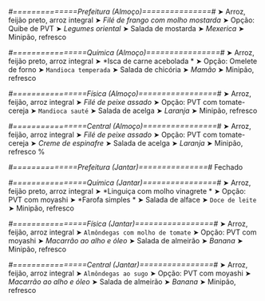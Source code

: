 
*#==============Prefeitura (Almoço)===============#*
➤ Arroz, feijão preto, arroz integral
➤ *Filé de frango com molho mostarda*
➤ Opção: Quibe de PVT 
➤ *Legumes oriental*
➤ Salada de mostarda
➤ *Mexerica*
➤ Minipão, refresco

*#================Química (Almoço)================#*
➤ Arroz, feijão preto, arroz integral
➤ *Isca de carne acebolada *
➤ Opção: Omelete de forno 
➤ `Mandioca temperada`
➤ Salada de chicória 
➤ *Mamão*
➤ Minipão, refresco

*#================Física (Almoço)=================#*
➤ Arroz, feijão, arroz integral
➤ *Filé de peixe assado*
➤ Opção: PVT com tomate-cereja
➤ `Mandioca sauté`
➤ Salada de acelga
➤ *Laranja*
➤ Minipão, refresco

*#================Central (Almoço)================#*
➤ Arroz, feijão, arroz integral
➤ *Filé de peixe assado*
➤ Opção: PVT com tomate-cereja
➤ *Creme de espinafre*
➤ Salada de acelga
➤ *Laranja*
➤ Minipão, refresco
%

*#==============Prefeitura (Jantar)===============#*
Fechado

*#================Química (Jantar)================#*
➤ Arroz, feijão preto, arroz integral
➤ *Linguiça com molho vinagrete *
➤ Opção: PVT com moyashi 
➤ *Farofa simples  *
➤ Salada de alface 
➤ `Doce de leite`
➤ Minipão, refresco

*#================Física (Jantar)=================#*
➤ Arroz, feijão, arroz integral
➤ `Almôndegas com molho de tomate`
➤ Opção: PVT com moyashi
➤ *Macarrão ao alho e óleo*
➤ Salada de almeirão
➤ *Banana*
➤ Minipão, refresco

*#================Central (Jantar)================#*
➤ Arroz, feijão, arroz integral
➤ `Almôndegas ao sugo`
➤ Opção: PVT com moyashi
➤ *Macarrão ao alho e óleo*
➤ Salada de almeirão
➤ *Banana*
➤ Minipão, refresco
